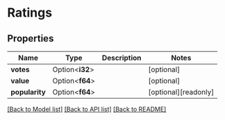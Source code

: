 # Ratings

## Properties

Name | Type | Description | Notes
------------ | ------------- | ------------- | -------------
**votes** | Option<**i32**> |  | [optional]
**value** | Option<**f64**> |  | [optional]
**popularity** | Option<**f64**> |  | [optional][readonly]

[[Back to Model list]](../README.md#documentation-for-models) [[Back to API list]](../README.md#documentation-for-api-endpoints) [[Back to README]](../README.md)



